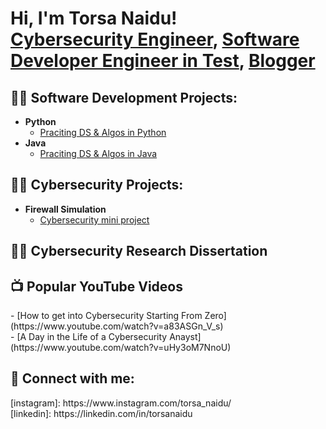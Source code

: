 <h1>Hi, I'm Torsa Naidu! <br/><a href="https://github.com/TorsaNaidu/">Cybersecurity Engineer</a>, <a href="https://www.linkedin.com/in/torsanaidu/">Software Developer Engineer in Test</a>, <a href="https://medium.com/@torsanaidu">Blogger</a></h1>

<h2>👨‍💻 Software Development Projects:</h2>

- <b>Python</b>
  - [Praciting DS & Algos in Python](https://github.com/joshmadakor1/Algorithms-Practice)
- <b>Java</b>
  - [Praciting DS & Algos in Java](https://github.com/joshmadakor1/Algorithms-Practice)

<h2>👨‍💻 Cybersecurity Projects:</h2>

- <b>Firewall Simulation</b>
  - [Cybersecurity mini project](https://github.com/joshmadakor1/Algorithms-Practice)  

<h2>👨‍💻 Cybersecurity Research Dissertation</h2>
<h2>📺 Popular YouTube Videos</h2>
- [How to get into Cybersecurity Starting From Zero](https://www.youtube.com/watch?v=a83ASGn_V_s) <br>
- [A Day in the Life of a Cybersecurity Anayst](https://www.youtube.com/watch?v=uHy3oM7NnoU) <br>

<h2> 🤳 Connect with me:</h2>
[instagram]: https://www.instagram.com/torsa_naidu/ <br>
[linkedin]: https://linkedin.com/in/torsanaidu <br>

<!--
**joshmadakor1/joshmadakor1** is a ✨ _special_ ✨ repository because its `README.md` (this file) appears on your GitHub profile.

Here are some ideas to get you started:

- 🔭 I’m currently working on ...
- 🌱 I’m currently learning ...
- 👯 I’m looking to collaborate on ...
- 🤔 I’m looking for help with ...
- 💬 Ask me about ...
- 📫 How to reach me: ...
- 😄 Pronouns: ...
- ⚡ Fun fact: ...
-->
